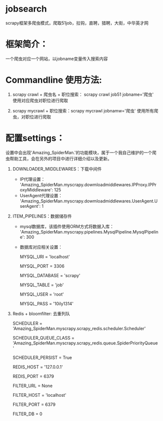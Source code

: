 # jobsearch
scrapy框架多爬虫模式，爬取51job，拉钩，直聘，猎聘，大街，中华英才网


# 框架简介：
一个爬虫对应一个网站，以jobname变量传入搜索内容

# Commandline 使用方法:

1. scrapy crawl + 爬虫名 + 职位搜索： scrapy crawl job51 jobname='爬虫'
   使用对应爬虫对职位进行爬取

2. scrapy mycrawl + 职位搜索：scrapy mycrawl jobnamw='爬虫'
   使用所有爬虫，对职位进行爬取
   

# 配置settings：
设置中会出现'Amazing_SpiderMan.'的功能模块，属于一个我自己维护的一个爬虫帮助工具，会在另外的项目中进行详细介绍以及更新。

1. DOWNLOADER_MIDDLEWARES：下载中间件
    
    * IP代理设置：
      'Amazing_SpiderMan.myscrapy.dowmloadmiddlewares.IPProxy.IPProxyMiddleware': 125
    * UserAgent代理设置：
      'Amazing_SpiderMan.myscrapy.dowmloadmiddlewares.UserAgent.UserAgent': 1

2. ITEM_PIPELINES：数据储存件

   * mysql数据库，该插件使用ORM方式将数据入库：
      'Amazing_SpiderMan.myscrapy.pipelines.MysqlPipeline.MysqlPipeline': 300
   * 数据库对应相关设置：

      MYSQL_URI = 'localhost'
      
      MYSQL_PORT = 3306

      MYSQL_DATABASE = 'scrapy'

      MYSQL_TABLE = 'job'

      MYSQL_USER = 'root'

      MYSQL_PASS = '10ily1314'
      
3. Redis + bloomfilter: 去重列队

   SCHEDULER = 'Amazing_SpiderMan.myscrapy.scrapy_redis.scheduler.Scheduler'
   
   SCHEDULER_QUEUE_CLASS = 'Amazing_SpiderMan.myscrapy.scrapy_redis.queue.SpiderPriorityQueue'

   SCHEDULER_PERSIST = True
   
   REDIS_HOST = '127.0.0.1'
   
   REDIS_PORT = 6379

   FILTER_URL = None
   
   FILTER_HOST = 'localhost'
   
   FILTER_PORT = 6379
   
   FILTER_DB = 0
